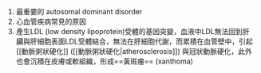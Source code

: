 1. 最重要的 autosomal dominant disorder 
2. 心血管疾病常見的原因 
3. 產生LDL (low density lipoprotein)受體的基因突變，血液中LDL無法回到肝臟與肝細胞表面LDL受體結合，無法在肝細胞代謝，而累積在血管壁中，引起[[動脈粥狀硬化]] ([[動脈粥狀硬化|atherosclerosis]]) 與冠狀動脈硬化，此外也會沉積在皮膚或軟組織，形成==黃斑瘤== (xanthoma)
